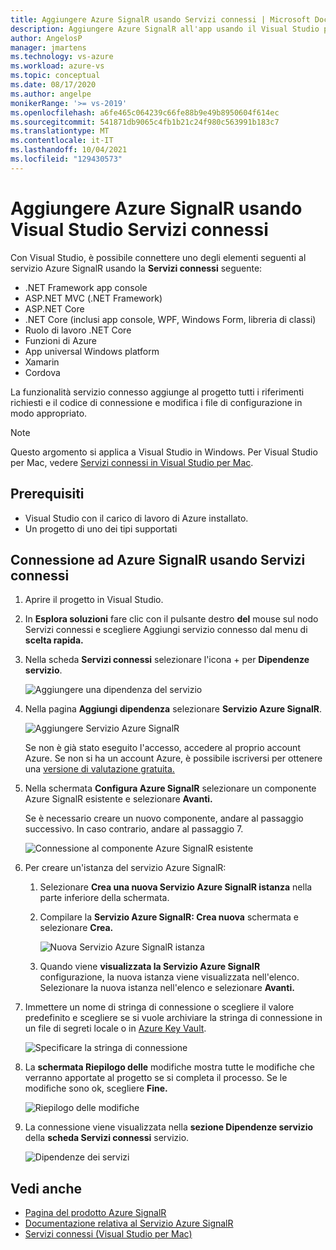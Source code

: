 ```yaml
---
title: Aggiungere Azure SignalR usando Servizi connessi | Microsoft Docs
description: Aggiungere Azure SignalR all'app usando il Visual Studio per aggiungere un servizio connesso
author: AngelosP
manager: jmartens
ms.technology: vs-azure
ms.workload: azure-vs
ms.topic: conceptual
ms.date: 08/17/2020
ms.author: angelpe
monikerRange: '>= vs-2019'
ms.openlocfilehash: a6fe465c064239c66fe88b9e49b8950604f614ec
ms.sourcegitcommit: 541871db9065c4fb1b21c24f980c563991b183c7
ms.translationtype: MT
ms.contentlocale: it-IT
ms.lasthandoff: 10/04/2021
ms.locfileid: "129430573"
---
```

# <a name="add-azure-signalr-by-using-visual-studio-connected-services"></a>Aggiungere Azure SignalR usando Visual Studio Servizi connessi

Con Visual Studio, è possibile connettere uno degli elementi seguenti al servizio Azure SignalR usando la **Servizi connessi** seguente:

- .NET Framework app console
- ASP.NET MVC (.NET Framework) 
- ASP.NET Core
- .NET Core (inclusi app console, WPF, Windows Form, libreria di classi)
- Ruolo di lavoro .NET Core
- Funzioni di Azure
- App universal Windows platform
- Xamarin
- Cordova

La funzionalità servizio connesso aggiunge al progetto tutti i riferimenti richiesti e il codice di connessione e modifica i file di configurazione in modo appropriato.

> [!NOTE]
> Questo argomento si applica a Visual Studio in Windows. Per Visual Studio per Mac, vedere [Servizi connessi in Visual Studio per Mac](/visualstudio/mac/connected-services).
## <a name="prerequisites"></a>Prerequisiti

- Visual Studio con il carico di lavoro di Azure installato.
- Un progetto di uno dei tipi supportati

## <a name="connect-to-azure-signalr-using-connected-services"></a>Connessione ad Azure SignalR usando Servizi connessi

1. Aprire il progetto in Visual Studio.

1. In **Esplora soluzioni** fare clic con il pulsante destro **del** mouse sul nodo Servizi connessi e scegliere Aggiungi servizio connesso dal menu di **scelta rapida.**

1. Nella scheda **Servizi connessi** selezionare l'icona + per **Dipendenze servizio**.

    ![Aggiungere una dipendenza del servizio](./media/vs-azure-tools-connected-services-storage/vs-2019/connected-services-tab.png)

1. Nella pagina **Aggiungi dipendenza** selezionare **Servizio Azure SignalR**.

    ![Aggiungere Servizio Azure SignalR](./media/azure-signalr-add-connected-service/add-signalr-service.png)

    Se non è già stato eseguito l'accesso, accedere al proprio account Azure. Se non si ha un account Azure, è possibile iscriversi per ottenere una [versione di valutazione gratuita.](https://azure.microsoft.com/free/)

1. Nella schermata **Configura Azure SignalR** selezionare un componente Azure SignalR esistente e selezionare **Avanti.**

    Se è necessario creare un nuovo componente, andare al passaggio successivo. In caso contrario, andare al passaggio 7.

    ![Connessione al componente Azure SignalR esistente](./media/azure-signalr-add-connected-service/created-signalr.png)

1. Per creare un'istanza del servizio Azure SignalR:

   1. Selezionare **Crea una nuova Servizio Azure SignalR istanza** nella parte inferiore della schermata.

   1. Compilare la **Servizio Azure SignalR: Crea nuova** schermata e selezionare **Crea.**

       ![Nuova Servizio Azure SignalR istanza](./media/azure-signalr-add-connected-service/create-new-signalr.png)

   1. Quando viene **visualizzata la Servizio Azure SignalR** configurazione, la nuova istanza viene visualizzata nell'elenco. Selezionare la nuova istanza nell'elenco e selezionare **Avanti.**

1. Immettere un nome di stringa di connessione o scegliere il valore predefinito e scegliere se si vuole archiviare la stringa di connessione in un file di segreti locale o in [Azure Key Vault](/azure/key-vault).

   ![Specificare la stringa di connessione](./media/azure-signalr-add-connected-service/connection-string.png)

1. La **schermata Riepilogo delle** modifiche mostra tutte le modifiche che verranno apportate al progetto se si completa il processo. Se le modifiche sono ok, scegliere **Fine.**

   ![Riepilogo delle modifiche](./media/azure-signalr-add-connected-service/summary-of-changes.png)

1. La connessione viene visualizzata nella **sezione Dipendenze servizio** della **scheda Servizi connessi** servizio.

   ![Dipendenze dei servizi](./media/azure-signalr-add-connected-service/service-dependencies-after.png)

## <a name="see-also"></a>Vedi anche

- [Pagina del prodotto Azure SignalR](https://azure.microsoft.com/services/signalr-service/)
- [Documentazione relativa al Servizio Azure SignalR](/azure/azure-signalr)
- [Servizi connessi (Visual Studio per Mac)](/visualstudio/mac/connected-services)
